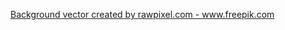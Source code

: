 <a href='https://www.freepik.com/vectors/background'>Background vector created by rawpixel.com - www.freepik.com</a>